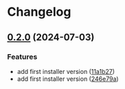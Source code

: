 # Changelog

## [0.2.0](https://github.com/radicalbit/radicalbit-ai-monitoring-installer/compare/v0.1.0...v0.2.0) (2024-07-03)


### Features

* add first installer version ([11a1b27](https://github.com/radicalbit/radicalbit-ai-monitoring-installer/commit/11a1b27d7668e97f2688b64c5239d5c0b486c886))
* add first installer version ([246e79a](https://github.com/radicalbit/radicalbit-ai-monitoring-installer/commit/246e79a09f486b9d2b9e37ef10565710e0f913de))
